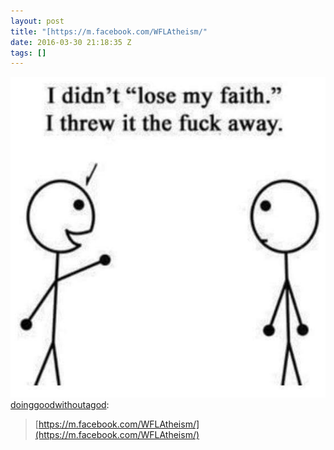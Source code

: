 ```yaml
---
layout: post
title: "[https://m.facebook.com/WFLAtheism/"
date: 2016-03-30 21:18:35 Z
tags: []
---
```

![](/media/2016/03/141975056554.jpg)
[doinggoodwithoutagod](http://doinggoodwithoutagod.tumblr.com/post/141425865488/httpsmfacebookcomwflatheism):

> [https://m.facebook.com/WFLAtheism/](https://m.facebook.com/WFLAtheism/)
